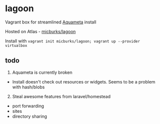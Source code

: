 # lagoon

   Vagrant box for streamlined [Aquameta](https://github.com/aquametalabs/aquameta) install  

   Hosted on Atlas - [micburks/lagoon](https://atlas.hashicorp.com/micburks/boxes/lagoon)  

   Install with `vagrant init micburks/lagoon; vagrant up --provider virtualbox`  

## todo
1. Aquameta is currently broken
  * Install doesn't check out resources or widgets. Seems to be a problem with hash/blobs

2. Steal awesome features from laravel/homestead
  * port forwarding
  * sites
  * directory sharing

